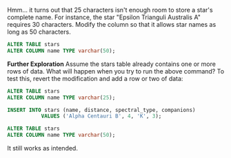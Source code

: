 Hmm... it turns out that 25 characters isn't enough room to store a star's complete name. For instance, the star "Epsilon Trianguli Australis A" requires 30 characters. Modify the column so that it allows star names as long as 50 characters.

```sql
ALTER TABLE stars
ALTER COLUMN name TYPE varchar(50);
```

**Further Exploration**
Assume the stars table already contains one or more rows of data. What will happen when you try to run the above command? To test this, revert the modification and add a row or two of data:
```sql
ALTER TABLE stars
ALTER COLUMN name TYPE varchar(25);

INSERT INTO stars (name, distance, spectral_type, companions)
           VALUES ('Alpha Centauri B', 4, 'K', 3);

ALTER TABLE stars
ALTER COLUMN name TYPE varchar(50);
```

It still works as intended.